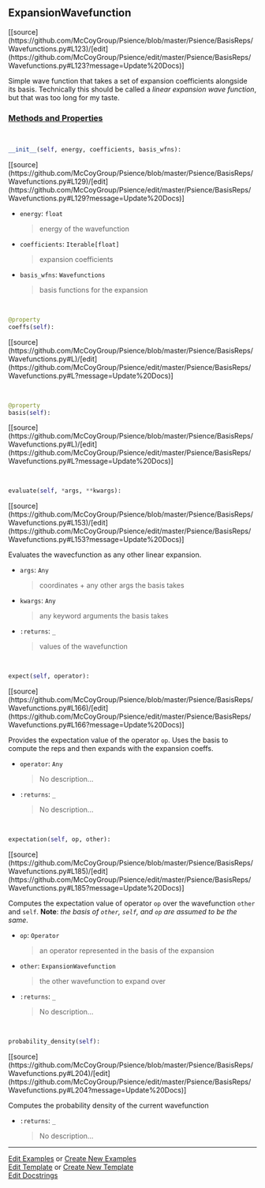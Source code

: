 ## <a id="Psience.BasisReps.Wavefunctions.ExpansionWavefunction">ExpansionWavefunction</a> 
<div class="docs-source-link" markdown="1">
[[source](https://github.com/McCoyGroup/Psience/blob/master/Psience/BasisReps/Wavefunctions.py#L123)/[edit](https://github.com/McCoyGroup/Psience/edit/master/Psience/BasisReps/Wavefunctions.py#L123?message=Update%20Docs)]
</div>

Simple wave function that takes a set of expansion coefficients alongside its basis.
Technically this should be called a _linear expansion wave function_, but
that was too long for my taste.

<div class="collapsible-section">
 <div class="collapsible-section collapsible-section-header" markdown="1">
 
### <a class="collapse-link" data-toggle="collapse" href="#methods">Methods and Properties</a> <a class="float-right" data-toggle="collapse" href="#methods"><i class="fa fa-chevron-down"></i></a>

 </div>
 <div class="collapsible-section collapsible-section-body collapse" id="methods" markdown="1">

<a id="Psience.BasisReps.Wavefunctions.ExpansionWavefunction.__init__" class="docs-object-method">&nbsp;</a> 
```python
__init__(self, energy, coefficients, basis_wfns): 
```
<div class="docs-source-link" markdown="1">
[[source](https://github.com/McCoyGroup/Psience/blob/master/Psience/BasisReps/Wavefunctions.py#L129)/[edit](https://github.com/McCoyGroup/Psience/edit/master/Psience/BasisReps/Wavefunctions.py#L129?message=Update%20Docs)]
</div>


- `energy`: `float`
    >energy of the wavefunction
- `coefficients`: `Iterable[float]`
    >expansion coefficients
- `basis_wfns`: `Wavefunctions`
    >basis functions for the expansion

<a id="Psience.BasisReps.Wavefunctions.ExpansionWavefunction.coeffs" class="docs-object-method">&nbsp;</a> 
```python
@property
coeffs(self): 
```
<div class="docs-source-link" markdown="1">
[[source](https://github.com/McCoyGroup/Psience/blob/master/Psience/BasisReps/Wavefunctions.py#L)/[edit](https://github.com/McCoyGroup/Psience/edit/master/Psience/BasisReps/Wavefunctions.py#L?message=Update%20Docs)]
</div>

<a id="Psience.BasisReps.Wavefunctions.ExpansionWavefunction.basis" class="docs-object-method">&nbsp;</a> 
```python
@property
basis(self): 
```
<div class="docs-source-link" markdown="1">
[[source](https://github.com/McCoyGroup/Psience/blob/master/Psience/BasisReps/Wavefunctions.py#L)/[edit](https://github.com/McCoyGroup/Psience/edit/master/Psience/BasisReps/Wavefunctions.py#L?message=Update%20Docs)]
</div>

<a id="Psience.BasisReps.Wavefunctions.ExpansionWavefunction.evaluate" class="docs-object-method">&nbsp;</a> 
```python
evaluate(self, *args, **kwargs): 
```
<div class="docs-source-link" markdown="1">
[[source](https://github.com/McCoyGroup/Psience/blob/master/Psience/BasisReps/Wavefunctions.py#L153)/[edit](https://github.com/McCoyGroup/Psience/edit/master/Psience/BasisReps/Wavefunctions.py#L153?message=Update%20Docs)]
</div>

Evaluates the wavecfunction as any other linear expansion.
- `args`: `Any`
    >coordinates + any other args the basis takes
- `kwargs`: `Any`
    >any keyword arguments the basis takes
- `:returns`: `_`
    >values of the wavefunction

<a id="Psience.BasisReps.Wavefunctions.ExpansionWavefunction.expect" class="docs-object-method">&nbsp;</a> 
```python
expect(self, operator): 
```
<div class="docs-source-link" markdown="1">
[[source](https://github.com/McCoyGroup/Psience/blob/master/Psience/BasisReps/Wavefunctions.py#L166)/[edit](https://github.com/McCoyGroup/Psience/edit/master/Psience/BasisReps/Wavefunctions.py#L166?message=Update%20Docs)]
</div>

Provides the expectation value of the operator `op`.
        Uses the basis to compute the reps and then expands with the expansion coeffs.
- `operator`: `Any`
    >No description...
- `:returns`: `_`
    >No description...

<a id="Psience.BasisReps.Wavefunctions.ExpansionWavefunction.expectation" class="docs-object-method">&nbsp;</a> 
```python
expectation(self, op, other): 
```
<div class="docs-source-link" markdown="1">
[[source](https://github.com/McCoyGroup/Psience/blob/master/Psience/BasisReps/Wavefunctions.py#L185)/[edit](https://github.com/McCoyGroup/Psience/edit/master/Psience/BasisReps/Wavefunctions.py#L185?message=Update%20Docs)]
</div>

Computes the expectation value of operator `op` over the wavefunction `other` and `self`.
        **Note**: _the basis of `other`, `self`, and `op` are assumed to be the same_.
- `op`: `Operator`
    >an operator represented in the basis of the expansion
- `other`: `ExpansionWavefunction`
    >the other wavefunction to expand over
- `:returns`: `_`
    >No description...

<a id="Psience.BasisReps.Wavefunctions.ExpansionWavefunction.probability_density" class="docs-object-method">&nbsp;</a> 
```python
probability_density(self): 
```
<div class="docs-source-link" markdown="1">
[[source](https://github.com/McCoyGroup/Psience/blob/master/Psience/BasisReps/Wavefunctions.py#L204)/[edit](https://github.com/McCoyGroup/Psience/edit/master/Psience/BasisReps/Wavefunctions.py#L204?message=Update%20Docs)]
</div>

Computes the probability density of the current wavefunction
- `:returns`: `_`
    >No description...

 </div>
</div>




___

[Edit Examples](https://github.com/McCoyGroup/Psience/edit/gh-pages/ci/examples/Psience/BasisReps/Wavefunctions/ExpansionWavefunction.md) or 
[Create New Examples](https://github.com/McCoyGroup/Psience/new/gh-pages/?filename=ci/examples/Psience/BasisReps/Wavefunctions/ExpansionWavefunction.md) <br/>
[Edit Template](https://github.com/McCoyGroup/Psience/edit/gh-pages/ci/docs/Psience/BasisReps/Wavefunctions/ExpansionWavefunction.md) or 
[Create New Template](https://github.com/McCoyGroup/Psience/new/gh-pages/?filename=ci/docs/templates/Psience/BasisReps/Wavefunctions/ExpansionWavefunction.md) <br/>
[Edit Docstrings](https://github.com/McCoyGroup/Psience/edit/master/Psience/BasisReps/Wavefunctions.py#L123?message=Update%20Docs)